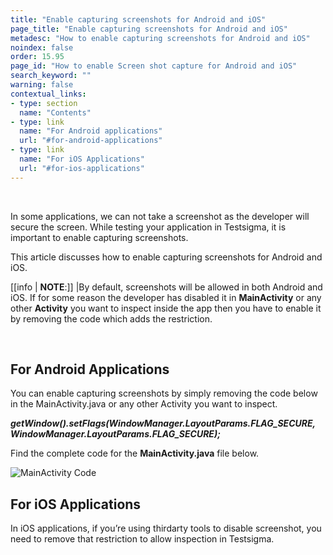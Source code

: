 ```yaml
---
title: "Enable capturing screenshots for Android and iOS"
page_title: "Enable capturing screenshots for Android and iOS"
metadesc: "How to enable capturing screenshots for Android and iOS"
noindex: false
order: 15.95
page_id: "How to enable Screen shot capture for Android and iOS"
search_keyword: ""
warning: false
contextual_links:
- type: section
  name: "Contents"
- type: link
  name: "For Android applications"
  url: "#for-android-applications"
- type: link
  name: "For iOS Applications"
  url: "#for-ios-applications"
---
```


<br>

In some applications, we can not take a screenshot as the developer will secure the screen. While testing your application in Testsigma, it is important to enable capturing screenshots.

This article discusses how to enable capturing screenshots for Android and iOS. 

[[info | **NOTE**:]]
|By default, screenshots will be allowed in both Android and iOS. If for some reason the developer has disabled it in **MainActivity** or any other **Activity** you want to inspect inside the app then you have to enable it by removing the code which adds the restriction.

<br>

## **For Android Applications**
You can enable capturing screenshots by simply removing the code below in the MainActivity.java or any other Activity you want to inspect.<br>

***getWindow().setFlags(WindowManager.LayoutParams.FLAG_SECURE,***<br>
                ***WindowManager.LayoutParams.FLAG_SECURE);***
<br>

Find the complete code for the **MainActivity.java** file below.

![MainActivity Code](https://s3.amazonaws.com/static-docs.testsigma.com/new_images/projects/applications/java_code_MA.png)

## **For iOS Applications**
In iOS applications, if you’re using thirdarty tools to disable screenshot, you need to remove that restriction to allow inspection in Testsigma.